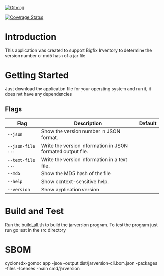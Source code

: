 <a href="https://gitmoji.dev">
  <img
    src="https://img.shields.io/badge/gitmoji-%20😜%20😍-FFDD67.svg?style=flat-square"
    alt="Gitmoji"
  />
</a>

[![Coverage Status](https://coveralls.io/repos/github/mikevdberge/jarversion-cli/badge.svg?branch=main)](https://coveralls.io/github/mikevdberge/jarversion-cli?branch=main)

# Introduction 
This application was created to support Bigfix Inventory to determine the version number or md5 hash of a jar file

# Getting Started
Just download the application file for your operating system and run it, it does not have any dependencies

## Flags

| Flag | Description | Default |
| --- | --- | --- |
| <code class="text-nowrap">--json</code> | Show the version number in JSON format. |  |
| <code class="text-nowrap">--json-file</code> <code class="text-nowrap">...<code class="text-nowrap"> | Write the version information in JSON formated output file. |  |
| <code class="text-nowrap">--text-file</code> <code class="text-nowrap">...<code class="text-nowrap"> | Write the version information in a text file. |  |
| <code class="text-nowrap">--md5</code> | Show the MD5 hash of the file | |
| <code class="text-nowrap">--help</code> | Show context-sensitive help. |  |
| <code class="text-nowrap">--version</code> | Show application version. |  |

# Build and Test
Run the build_all.sh to build the jarversion program.
To test the program just run go test in the src directory

# SBOM
cyclonedx-gomod app -json -output dist/jarversion-cli.bom.json -packages -files -licenses -main cmd/jarversion